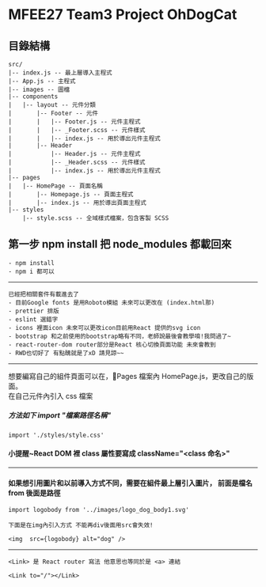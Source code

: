 # MFEE27 Team3 Project OhDogCat

## 目錄結構

```bash=
src/
|-- index.js -- 最上層導入主程式
|-- App.js -- 主程式
|-- images -- 圖檔
|-- components
|   |-- layout -- 元件分類
|       |-- Footer -- 元件
|       |   |-- Footer.js -- 元件主程式
|       |   |-- _Footer.scss -- 元件樣式
|       |   |-- index.js -- 用於導出元件主程式
|       |-- Header
|           |-- Header.js -- 元件主程式
|           |-- _Header.scss -- 元件樣式
|           |-- index.js -- 用於導出元件主程式
|-- pages
|   |-- HomePage -- 頁面名稱
|       |-- Homepage.js -- 頁面主程式
|       |-- index.js -- 用於導出頁面主程式
|-- styles
    |-- style.scss -- 全域樣式檔案，包含客製 SCSS
```

## 第一步 npm install 把 node_modules 都載回來

```javascript=
- npm install
- npm i 都可以
```

---

```javascript=
已經把相關套件有載進去了
- 目前Google fonts 是用Roboto模組 未來可以更改在 (index.html那)
- prettier 排版
- eslint 選錯字
- icons 裡面icon 未來可以更改icon目前用React 提供的svg icon
- bootstrap 和之前使用的bootstrap略有不同，老師說最後會教學唷!我問過了~
- react-router-dom router部分是React 核心切換頁面功能 未來會教到
- RWD也切好了 有點醜就是了xD 請見諒~~
```

---

想要編寫自己的組件頁面可以在，📁Pages 檔案內 HomePage.js，更改自己的版面。  
在自己元件內引入 css 檔案

##### 方法如下 import "檔案路徑名稱"

```javascript=
import './styles/style.css'
```

#### 小提醒~React DOM 裡 class 屬性要寫成 className="<class 命名>"

---

#### 如果想引用圖片和以前導入方式不同，需要在組件最上層引入圖片， 前面是檔名 from 後面是路徑

```javascript=
import logobody from '../images/logo_dog_body1.svg'

下面是在img內引入方式 不能再div後面用src會失效!

<img  src={logobody} alt="dog" />
```

---

```jsx=
<Link> 是 React router 寫法 他意思也等同於是 <a> 連結

<Link to="/"></Link>
```
